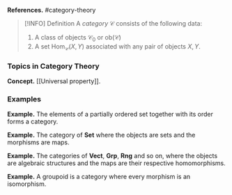 **References.** #category-theory 

> [!INFO] Definition
> A *category* $\mathscr C$ consists of the following data:
> 1. A class of objects $\mathscr C_0$ or $\mathrm{ob}(\mathscr C)$
> 2. A set $\mathrm{Hom}_\mathscr{C}(X,Y)$ associated with any pair of objects $X,Y$.
> 
> 

### Topics in Category Theory

**Concept.** [[Universal property]].
### Examples

**Example.** The elements of a partially ordered set together with its order forms a category.

**Example.** The category of $\mathbf{Set}$ where the objects are sets and the morphisms are maps.

**Example.** The categories of $\mathbf{Vect},~\mathbf{Grp},~\mathbf{Rng}$ and so on, where the objects are algebraic structures and the maps are their respective homomorphisms.

**Example.** A groupoid is a category where every morphism is an isomorphism.